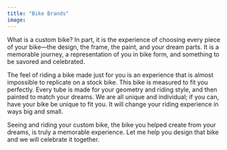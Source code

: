 ```yaml
---
title: "Bike Brands"
image:
---
```


What is a custom bike? In part, it is the experience of choosing every piece of your bike—the design, the frame, the paint, and your dream parts. It is a memorable journey, a representation of you in bike form, and something to be savored and celebrated.

The feel of riding a bike made just for you is an experience that is almost impossible to replicate on a stock bike. This bike is measured to fit you perfectly. Every tube is made for your geometry and riding style, and then painted to match your dreams. We are all unique and individual; if you can, have your bike be unique to fit you. It will change your riding experience in ways big and small.

Seeing and riding your custom bike, the bike you helped create from your dreams, is truly a memorable experience. Let me help you design that bike and we will celebrate it together.
